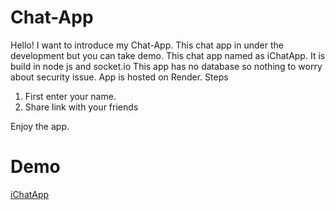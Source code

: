 # Chat-App

Hello! I want to introduce my Chat-App. This chat app in under the development but you can take demo. This chat app named as iChatApp. It is build in node js and socket.io
This app has no database so nothing to worry about security issue. App is hosted on Render.
Steps

1.  First enter your name.
2.  Share link with your friends

Enjoy the app.

# Demo

[iChatApp](https://chattapp-7xwl.onrender.com/)
